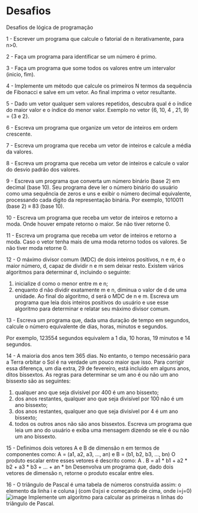 # Desafios
Desafios de lógica de programação


1 - Escrever um programa que calcule o fatorial de n iterativamente, para n>0.

2 - Faça um programa para identificar se um número é primo.

3 - Faça um programa que some todos os valores entre um intervalor (inicio, fim).

4 - Implemente um método que calcule os primeiros N termos da sequência de Fibonacci e salve em um vetor. Ao final imprima o vetor resultante.

5 - Dado um vetor qualquer sem valores repetidos, descubra qual é o índice do maior valor e o índice do menor valor. Exemplo no vetor {6, 10, 4 , 21, 9} = {3 e 2}.

6 - Escreva um programa que organize um vetor de inteiros em ordem crescente.

7 - Escreva um programa que receba um vetor de inteiros e calcule a média da valores.

8 - Escreva um programa que receba um vetor de inteiros e calcule o valor do desvio padrão dos valores.

9 - Escreva um programa que converta um número binário (base 2) em decimal (base 10). Seu programa deve ler o número binário do usuário como uma sequência de zeros e uns e exibir o número decimal equivalente, processando cada dígito da representação binária. Por exemplo, 1010011 (base 2) ≡ 83 (base 10).

10 - Escreva um programa que receba um vetor de inteiros e retorno a moda. Onde houver empate retorno o maior. Se não tiver retorne 0.

11 - Escreva um programa que receba um vetor de inteiros e retorno a moda. Caso o vetor tenha mais de uma moda retorno todos os valores. Se não tiver moda retorne 0.

12 - O máximo divisor comum (MDC) de dois inteiros positivos, n e m, é o maior número, d, capaz de dividir n e m sem deixar resto. Existem vários algoritmos para determinar d, incluindo o seguinte:
1. inicialize d como o menor entre m e n;
2. enquanto d não dividir exatamente m e n, diminua o valor de d de uma unidade.
Ao final do algoritmo, d será o MDC de n e m. Escreva um programa que leia dois inteiros positivos do usuário e use esse algoritmo para determinar e relatar seu máximo divisor comum.

13 - Escreva um programa que, dada uma duração de tempo em segundos, calcule o número equivalente de dias, horas, minutos e segundos.

Por exemplo, 123554 segundos equivalem a 1 dia, 10 horas, 19 minutos e 14 segundos. 

14 - A maioria dos anos tem 365 dias. No entanto, o tempo necessário para a Terra orbitar o Sol é na verdade um pouco maior que isso. Para corrigir essa diferença, um dia extra, 29 de fevereiro, está incluído em alguns anos, ditos bissextos. As regras para determinar se um ano é ou não um ano bissexto são as seguintes:
1. qualquer ano que seja divisível por 400 é um ano bissexto;
2. dos anos restantes, qualquer ano que seja divisível por 100 não é um ano bissexto;
3. dos anos restantes, qualquer ano que seja divisível por 4 é um ano bissexto;
4. todos os outros anos não são anos bissextos.
Escreva um programa que leia um ano do usuário e exiba uma mensagem dizendo se ele é ou não um ano bissexto.

15 - Definimos dois vetores A e B de dimensão n em termos de componentes como:
         A = (a1, a2, a3, ..., an) e B = (b1, b2, b3, ..., bn)
     O produto escalar entre esses vetores é descrito como:
        A . B = a1 * b1 + a2 * b2 + a3 * b3 + ... + an * bn
Desenvolva um programa que, dado dois vetores de dimensão n, retorne o produto escalar entre eles.

16 - O triângulo de Pascal é uma tabela de números construída assim: o elemento da linha i e coluna j (com 0≤j≤i e começando de cima, onde i=j=0) 
![image](https://user-images.githubusercontent.com/117191255/230794038-f3dbf14d-b946-4393-9271-f820767b8520.png)
Implemente um algoritmo para calcular as primeiras n linhas do triângulo de Pascal.
